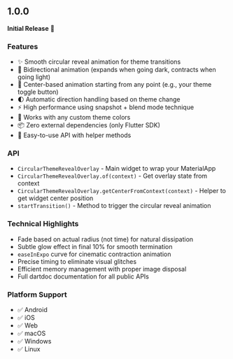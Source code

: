 ## 1.0.0

**Initial Release** 🎉

### Features
* ✨ Smooth circular reveal animation for theme transitions
* 🔄 Bidirectional animation (expands when going dark, contracts when going light)
* 🎯 Center-based animation starting from any point (e.g., your theme toggle button)
* 🌓 Automatic direction handling based on theme change
* ⚡ High performance using snapshot + blend mode technique
* 🎨 Works with any custom theme colors
* 📦 Zero external dependencies (only Flutter SDK)
* 🚀 Easy-to-use API with helper methods

### API
* `CircularThemeRevealOverlay` - Main widget to wrap your MaterialApp
* `CircularThemeRevealOverlay.of(context)` - Get overlay state from context
* `CircularThemeRevealOverlay.getCenterFromContext(context)` - Helper to get widget center position
* `startTransition()` - Method to trigger the circular reveal animation

### Technical Highlights
* Fade based on actual radius (not time) for natural dissipation
* Subtle glow effect in final 10% for smooth termination
* `easeInExpo` curve for cinematic contraction animation
* Precise timing to eliminate visual glitches
* Efficient memory management with proper image disposal
* Full dartdoc documentation for all public APIs

### Platform Support
* ✅ Android
* ✅ iOS
* ✅ Web
* ✅ macOS
* ✅ Windows
* ✅ Linux
